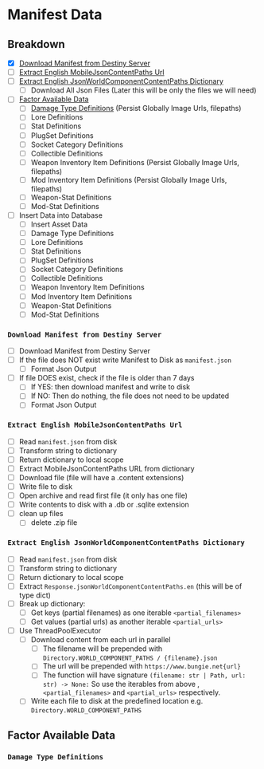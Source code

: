# Manifest Data

## Breakdown

- [x] [Download Manifest from Destiny Server](#download-manifest-from-destiny-server)
- [ ] [Extract English MobileJsonContentPaths Url](#extract-english-mobilejsoncontentpaths-url)
- [ ] [Extract English JsonWorldComponentContentPaths Dictionary](#extract-english-jsonworldcomponentcontentpaths-dictionary)
    - [ ] Download All Json Files (Later this will be only the files we will need)
- [ ] [Factor Available Data](#factor-available-data)
    - [ ] [Damage Type Definitions](#damage-type-definitions) (Persist Globally Image Urls, filepaths)
    - [ ] Lore Definitions
    - [ ] Stat Definitions
    - [ ] PlugSet Definitions
    - [ ] Socket Category Definitions
    - [ ] Collectible Definitions
    - [ ] Weapon Inventory Item Definitions (Persist Globally Image Urls, filepaths)
    - [ ] Mod Inventory Item Definitions (Persist Globally Image Urls, filepaths)
    - [ ] Weapon-Stat Definitions
    - [ ] Mod-Stat Definitions
- [ ] Insert Data into Database
    - [ ] Insert Asset Data
    - [ ] Damage Type Definitions
    - [ ] Lore Definitions
    - [ ] Stat Definitions
    - [ ] PlugSet Definitions
    - [ ] Socket Category Definitions
    - [ ] Collectible Definitions
    - [ ] Weapon Inventory Item Definitions
    - [ ] Mod Inventory Item Definitions
    - [ ] Weapon-Stat Definitions
    - [ ] Mod-Stat Definitions

### `Download Manifest from Destiny Server`

- [ ] Download Manifest from Destiny Server
- [ ] If the file does NOT exist write Manifest to Disk as `manifest.json`
    - [ ] Format Json Output
- [ ] If file DOES exist, check if the file is older than 7 days
    - [ ] If YES: then download manifest and write to disk
    - [ ] If NO: Then do nothing, the file does not need to be updated
    - [ ] Format Json Output

### `Extract English MobileJsonContentPaths Url`

- [ ] Read `manifest.json` from disk
- [ ] Transform string to dictionary
- [ ] Return dictionary to local scope
- [ ] Extract MobileJsonContentPaths URL from dictionary
- [ ] Download file (file will have a .content extensions)
- [ ] Write file to disk
- [ ] Open archive and read first file (it only has one file)
- [ ] Write contents to disk with a .db or .sqlite extension
- [ ] clean up files
    - [ ] delete .zip file

### `Extract English JsonWorldComponentContentPaths Dictionary`

- [ ] Read `manifest.json` from disk
- [ ] Transform string to dictionary
- [ ] Return dictionary to local scope
- [ ] Extract `Response.jsonWorldComponentContentPaths.en` (this will be of type dict)
- [ ] Break up dictionary:
    - [ ] Get keys (partial filenames) as one iterable `<partial_filenames>`
    - [ ] Get values (partial urls) as another iterable `<partial_urls>`
- [ ] Use ThreadPoolExecutor
    - [ ] Download content from each url in parallel
        - [ ] The filename will be prepended with `Directory.WORLD_COMPONENT_PATHS / {filename}.json`
        - [ ] The url will be prepended with `https://www.bungie.net{url}`
        - [ ] The function will have signature `(filename: str | Path, url: str) -> None:` So use the iterables from
          above , `<partial_filenames>` and `<partial_urls>` respectively.
    - [ ] Write each file to disk at the predefined location e.g. `Directory.WORLD_COMPONENT_PATHS`

## Factor Available Data

### `Damage Type Definitions`

